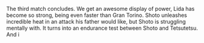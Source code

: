 The third match concludes. We get an awesome display of power, Lida has become so strong, being even faster than Gran Torino. Shoto unleashes incredible heat in an attack his father would like, but Shoto is struggling mentally with. It turns into an endurance test between Shoto and Tetsutetsu. And i